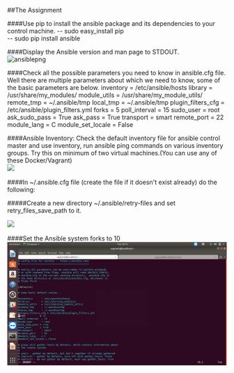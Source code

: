 ##The Assignment

####Use pip to install the ansible package and its dependencies to your control machine. 
-- sudo easy_install pip  
-- sudo pip install ansible   

####Display the Ansible version and man page to STDOUT.  
![ansiblepng](/media/ansiblev.png)

####Check all the possible parameters you need to know in ansible.cfg file.
Well there are multiple parameters about which we need to know, some of the basic parameters are below.
inventory      = /etc/ansible/hosts
library        = /usr/share/my_modules/
module_utils   = /usr/share/my_module_utils/
remote_tmp     = ~/.ansible/tmp
local_tmp      = ~/.ansible/tmp
plugin_filters_cfg = /etc/ansible/plugin_filters.yml
forks          = 5
poll_interval  = 15
sudo_user      = root
ask_sudo_pass = True
ask_pass      = True
transport      = smart
remote_port    = 22
module_lang    = C
module_set_locale = False

####Ansible Inventory: Check the default inventory file for ansible control master and use inventory, run ansible ping commands on various inventory groups. Try this on minimum of two virtual machines.(You can use any of these Docker/Vagrant)  
![](/media/inventory.png)

####In ~/.ansible.cfg file (create the file if it doesn't exist already) do the following:

#####Create a new directory ~/.ansible/retry-files and set retry_files_save_path to it.

![](/media/pathchanged.png)

####Set the Ansible system forks to 10
![](media/fork10.png)



